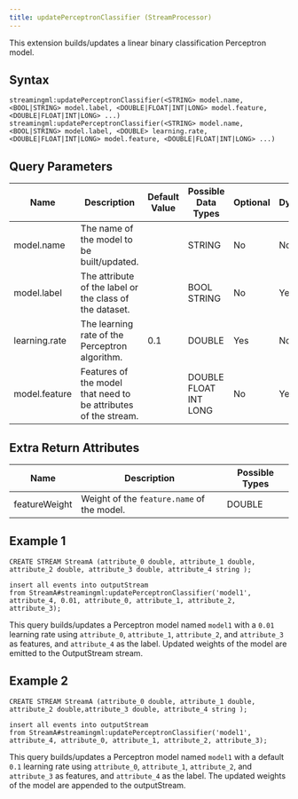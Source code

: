 ```yaml
---
title: updatePerceptronClassifier (StreamProcessor)
---
```


This extension builds/updates a linear binary classification Perceptron model.

## Syntax

    streamingml:updatePerceptronClassifier(<STRING> model.name, <BOOL|STRING> model.label, <DOUBLE|FLOAT|INT|LONG> model.feature, <DOUBLE|FLOAT|INT|LONG> ...)
    streamingml:updatePerceptronClassifier(<STRING> model.name, <BOOL|STRING> model.label, <DOUBLE> learning.rate, <DOUBLE|FLOAT|INT|LONG> model.feature, <DOUBLE|FLOAT|INT|LONG> ...)

## Query Parameters

| Name          | Description     | Default Value | Possible Data Types   | Optional | Dynamic |
|---------------|--------------------------------------|---------------|-----------------------|----------|---------|
| model.name    | The name of the model to be built/updated.      |               | STRING| No       | No      |
| model.label   | The attribute of the label or the class of the dataset.         |               | BOOL STRING           | No       | Yes     |
| learning.rate | The learning rate of the Perceptron algorithm.  | 0.1           | DOUBLE| Yes      | No      |
| model.feature | Features of the model that need to be attributes of the stream. |               | DOUBLE FLOAT INT LONG | No       | Yes     |

## Extra Return Attributes

| Name          | Description  | Possible Types |
|---------------|----------------------------------------------|----------------|
| featureWeight | Weight of the `feature.name` of the model. | DOUBLE         |

## Example 1

    CREATE STREAM StreamA (attribute_0 double, attribute_1 double, attribute_2 double, attribute_3 double, attribute_4 string );

    insert all events into outputStream
    from StreamA#streamingml:updatePerceptronClassifier('model1', attribute_4, 0.01, attribute_0, attribute_1, attribute_2, attribute_3);

This query builds/updates a Perceptron model named `model1` with a
`0.01` learning rate using `attribute_0`, `attribute_1`, `attribute_2`,
and `attribute_3` as features, and `attribute_4` as the label. Updated
weights of the model are emitted to the OutputStream stream.

## Example 2

    CREATE STREAM StreamA (attribute_0 double, attribute_1 double, attribute_2 double,attribute_3 double, attribute_4 string );

    insert all events into outputStream
    from StreamA#streamingml:updatePerceptronClassifier('model1', attribute_4, attribute_0, attribute_1, attribute_2, attribute_3);

This query builds/updates a Perceptron model named `model1` with a
default `0.1` learning rate using `attribute_0`, `attribute_1`,
`attribute_2`, and `attribute_3` as features, and `attribute_4` as the
label. The updated weights of the model are appended to the outputStream.
